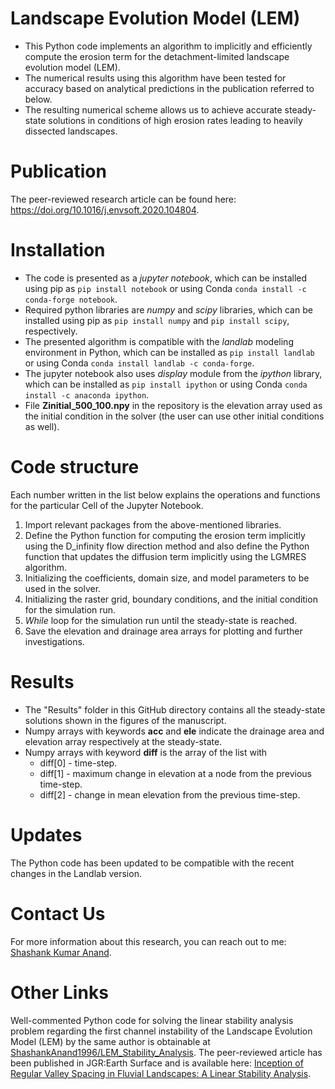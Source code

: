 # Landscape Evolution Model (LEM)

- This Python code implements an algorithm to implicitly and efficiently compute the erosion term for the detachment-limited landscape evolution model (LEM).
- The numerical results using this algorithm have been tested for accuracy based on analytical predictions in the publication referred to below.
- The resulting numerical scheme allows us to achieve accurate steady-state solutions in conditions of high erosion rates leading to heavily dissected landscapes.

# Publication

The peer-reviewed research article can be found here: https://doi.org/10.1016/j.envsoft.2020.104804.

# Installation

- The code is presented as a *jupyter notebook*, which can be installed using pip as `pip install notebook` or using Conda `conda install -c conda-forge notebook`.
- Required python libraries are *numpy* and *scipy* libraries, which can be installed using pip as `pip install numpy` and `pip install scipy`, respectively. 
- The presented algorithm is compatible with the *landlab* modeling environment in Python, which can be installed as `pip install landlab
` or using Conda `conda install landlab -c conda-forge`.
- The jupyter notebook also uses *display* module from the *ipython* library, which can be installed as `pip install ipython` or using Conda `conda install -c anaconda ipython`.
- File **Zinitial_500_100.npy** in the repository is the elevation array used as the initial condition in the solver (the user can use other initial conditions as well).

# Code structure

Each number written in the list below explains the operations and functions for the particular Cell of the Jupyter Notebook.
1. Import relevant packages from the above-mentioned libraries.
2. Define the Python function for computing the erosion term implicitly using the D_infinity flow direction method and also define the Python function that updates the diffusion term implicitly using the LGMRES algorithm. 
3. Initializing the coefficients, domain size, and model parameters to be used in the solver.
4. Initializing the raster grid, boundary conditions, and the initial condition for the simulation run.
5. *While* loop for the simulation run until the steady-state is reached.
9. Save the elevation and drainage area arrays for plotting and further investigations.

# Results

* The "Results" folder in this GitHub directory contains all the steady-state solutions shown in the figures of the manuscript.
* Numpy arrays with keywords **acc** and **ele** indicate the drainage area and elevation array respectively at the steady-state.
* Numpy arrays with keyword **diff** is the array of the list with
  * diff[0] - time-step.
  * diff[1] - maximum change in elevation at a node from the previous time-step.
  * diff[2] - change in mean elevation from the previous time-step.
 
 # Updates
 
The Python code has been updated to be compatible with the recent changes in the Landlab version.

# Contact Us

For more information about this research, you can reach out to me: [Shashank Kumar Anand](mailto:skanannd@princeton.edu?subject=[GitHub]%20Landscape%20Evolution%20Model%20(LEM)%20Numerical%20Solver). 

# Other Links

Well-commented Python code for solving the linear stability analysis problem regarding the first channel instability of the Landscape Evolution Model (LEM) by the same author is obtainable at [ShashankAnand1996/LEM_Stability_Analysis](https://github.com/ShashankAnand1996/LEM_Stability_Analysis). The peer-reviewed article has been published in JGR:Earth Surface and is available here: [Inception of Regular Valley Spacing in Fluvial Landscapes: A Linear Stability Analysis](https://agupubs.onlinelibrary.wiley.com/doi/10.1029/2022JF006716).
